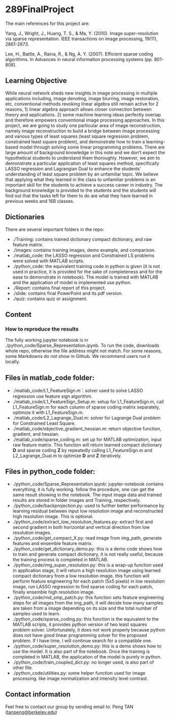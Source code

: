 # 289FinalProject
The main references for this project are:

Yang, J., Wright, J., Huang, T. S., & Ma, Y. (2010). Image super-resolution via sparse representation. IEEE transactions on image processing, 19(11), 2861-2873.

Lee, H., Battle, A., Raina, R., & Ng, A. Y. (2007). Efficient sparse coding algorithms. In Advances in neural information processing systems (pp. 801-808).

## Learning Objective

While neural network sheds new insights in image processing in multiple applications including, image denoting, image blurring, image restoration, etc, conventional methods revoking linear algebra still remain active for 2 reasons, 1) linear algebra approach allows closer connection between theory and applications. 2) some machine learning ideas perfectly overlap and therefore empowers conventional image processing approaches. In this project, we are going to study one particular area of image reconstruction, namely image reconstruction to build a bridge between image processing and various types of least squares (least square regression problem, constrained least square problem), and demonstrate how to train a learning-based model through solving some linear programming problems. There are large amount of background knowledge in this note and we don’t expect the hypothetical students to understand them thoroughly. However, we aim to demonstrate a particular application of least squares method, specifically LASSO regression and Lagrangian Dual to enhance the students’ understanding of least square problem by an unfamiliar topic. We believe that applying what they learned in the class to unfamiliar problems is an important skill for the students to achieve a success career in industry. The background knowledge is provided to the students and the students will find out that the tasks left for them to do are what they have learned in previous weeks and 16B classes.

## Dictionaries
There are several important folders in the repo:
* ./Training: contains trained dictionary compact dictionary, and raw feature matrix.
* ./images: contains training images, demo example, and comparison.
* ./matlab_code: the LASSO regression and Constrained LS problems were solved with MATLAB scripts.
* ./python_code: the equivalent training code in python is given (it is not used in practice, it is provided for the sake of completeness and for the ease to demonstrate in notebook). The model is trained with MATLAB and the application of model is implemented use python.
* ./Report: contains final report of this project.
* ./slide: contains final PowerPoint and its pdf version.
* ./quiz: contains quiz or assignment.

## Content
### How to reproduce the results
The fully working jupyter notebook is in ./python_code/Sparse_Representation.ipynb. To run the code, downloads whole repo, otherwise the file address might not match. For some reasons, some Markdowns do not show in Github. We recommend users run it locally.


## Files in **matlab_code** folder:

* ./matlab_code/L1_FeatureSign.m：solver used to solve LASSO regression use feature sign algorithm.
* ./matlab_code/L1_FeatureSign_Setup.m: setup for L1_FeatureSign.m, call L1_FeatureSign.m for each column of sparse coding matrix separately, optimize it with L1_FeatureSign.m.
* ./matlab_code/L2_Lagrange_Dual.m: solver for Lagrange Dual problem for Constrained Least Square.
* ./matlab_code/objective_gradient_hessian.m: return objective function, gradient, and hessian.
* ./matlab_code/sparse_coding.m: set up for MATLAB optimization, input raw feature matrix. This function will return learned compact dictionary **D** and sparse coding **Z** by repeatedly calling L1_FeatureSign.m and L2_Lagrange_Dual.m to optimize **D** and **Z** iteratively.

## Files in **python_code** folder:
* ./python_code/Sparse_Representation.ipynb: jupyter-notebook contains everything, it is fully working. follow the procedure, one can get the same result showing in the notebook. The input image data and trained results are stored in folder images and Training, respectively.
* ./python_code/backprojection.py: used to further better performance by learning residual between input low resolution image and reconstructed high resolution image. This is optional.
* ./python_code/extract_low_resolution_features.py: extract first and second gradient in both horizontal and vertical direction from low resolution images.
* ./python_code/get_compact_X.py: read image from img_path, generate features and ensemble feature matrix.
* ./python_code/get_dictionary_demo.py: this is a demo code shows how to train and generate compact dictionary, it is not really useful, because the training process is completed in MATLAB.
* ./python_code/img_super_resolution.py: this is a wrap-up function used in application stage, it will return a high resolution image using learned compact dictionary from a low resolution image. this function will perform feature engineering for each patch (5x5 pixels) in low resolution image, run LASSO regression to find sparse coding for each patch, finally ensemble high resolution image.
* ./python_code/rnd_smp_patch.py: this function sets feature engineering steps for all images from the img_path, it will decide how many samples are taken from a image depending on its size and the total number of samples used to learn.
* ./python_code/sparse_coding.py: this function is the equivalent to the MATLAB scripts, it provides python version of two least squares problem solver. Unfortunately, it does not work properly because python does not have good linear programming solver for the proposed problem. If I have time, I will continue search for a compatible one.
* ./python_code/super_resolution_demo.py: this is a demo shows how to use the model. It is also part of the notebook. Once the training is completed in MATLAB, the application of the model is purely in python.
* ./python_code/train_coupled_dict.py: no longer used, is also part of other file.
* ./python_code/utilities.py: some helper function used for image processing. like image normalization and intensity level contrast.

## Contact information
Feel free to contact our group by sending email to: Peng TAN (tanpeng@berkeley.edu)
